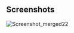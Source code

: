 ## Screenshots

![Screenshot_merged22](https://github.com/user-attachments/assets/6be4a2ad-4181-4800-ac15-a3ee5ff6a4c1)
